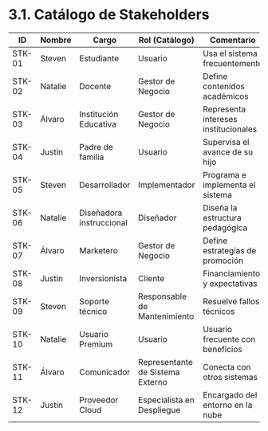 # 3.1. Catálogo de Stakeholders


| **ID**   | **Nombre**  | **Cargo**                 | **Rol (Catálogo)**                   | **Comentario**                     |
|----------|-------------|---------------------------|--------------------------------------|------------------------------------|
| STK-01   | Steven      | Estudiante                | Usuario                              | Usa el sistema frecuentemente      |
| STK-02   | Natalie     | Docente                   | Gestor de Negocio                    | Define contenidos académicos       |
| STK-03   | Álvaro      | Institución Educativa     | Gestor de Negocio                    | Representa intereses institucionales|
| STK-04   | Justin      | Padre de familia          | Usuario                              | Supervisa el avance de su hijo     |
| STK-05   | Steven      | Desarrollador             | Implementador                        | Programa e implementa el sistema   |
| STK-06   | Natalie     | Diseñadora instruccional  | Diseñador                            | Diseña la estructura pedagógica    |
| STK-07   | Álvaro      | Marketero                 | Gestor de Negocio                    | Define estrategias de promoción    |
| STK-08   | Justin      | Inversionista             | Cliente                              | Financiamiento y expectativas      |
| STK-09   | Steven      | Soporte técnico           | Responsable de Mantenimiento         | Resuelve fallos técnicos           |
| STK-10   | Natalie     | Usuario Premium           | Usuario                              | Usuario frecuente con beneficios   |
| STK-11   | Álvaro      | Comunicador               | Representante de Sistema Externo     | Conecta con otros sistemas         |
| STK-12   | Justin      | Proveedor Cloud           | Especialista en Despliegue           | Encargado del entorno en la nube   |
